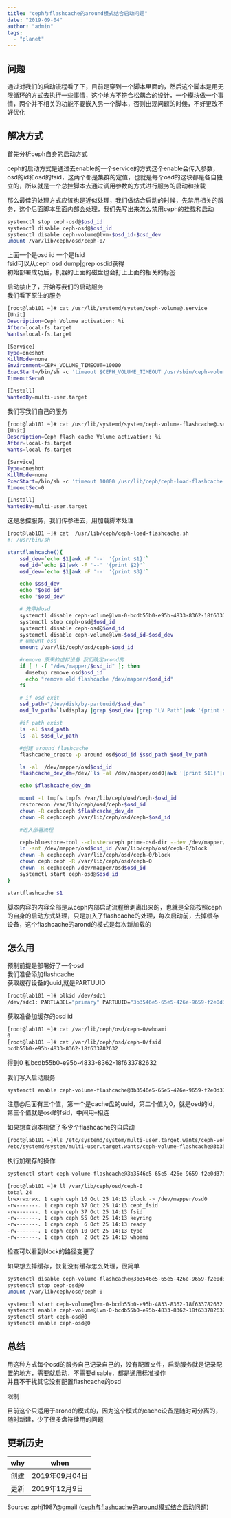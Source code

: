 ```yaml
---
title: "ceph与flashcache的around模式结合启动问题"
date: "2019-09-04"
author: "admin"
tags: 
  - "planet"
---
```


## 问题

通过对我们的启动流程看了下，目前是穿到一个脚本里面的，然后这个脚本是用无限循环的方式去执行一些事情，这个地方不符合松耦合的设计，一个模块做一个事情，两个并不相关的功能不要嵌入另一个脚本，否则出现问题的时候，不好更改不好优化

## 解决方式

首先分析ceph自身的启动方式

ceph的启动方式是通过去enable的一个service的方式这个enable会传入参数，osd的id和osd的fsid，这两个都是集群的定值，也就是每个osd的这块都是各自独立的，所以就是一个总控脚本去通过调用参数的方式进行服务的启动和挂载

那么最佳的处理方式应该也是近似处理，我们做结合启动的时候，先禁用相关的服务，这个后面脚本里面内部会处理，我们先写出来怎么禁用ceph的挂载和启动

```bash
systemctl stop ceph-osd@$osd_id
systemctl disable ceph-osd@$osd_id
systemctl disable ceph-volume@lvm-$osd_id-$osd_dev
umount /var/lib/ceph/osd/ceph-0/
```

上面一个是osd id 一个是fsid  
fsid可以从ceph osd dump|grep osdid获得  
初始部署成功后，机器的上面的磁盘也会打上上面的相关的标签

启动禁止了，开始写我们的启动服务  
我们看下原生的服务

```bash
[root@lab101 ~]# cat /usr/lib/systemd/system/ceph-volume@.service
[Unit]
Description=Ceph Volume activation: %i
After=local-fs.target
Wants=local-fs.target

[Service]
Type=oneshot
KillMode=none
Environment=CEPH_VOLUME_TIMEOUT=10000
ExecStart=/bin/sh -c 'timeout $CEPH_VOLUME_TIMEOUT /usr/sbin/ceph-volume-systemd %i'
TimeoutSec=0

[Install]
WantedBy=multi-user.target
```

我们写我们自己的服务

```bash
[root@lab101 ~]# cat /usr/lib/systemd/system/ceph-volume-flashcache@.service
[Unit]
Description=Ceph flash cache Volume activation: %i
After=local-fs.target
Wants=local-fs.target

[Service]
Type=oneshot
KillMode=none
ExecStart=/bin/sh -c 'timeout 10000 /usr/lib/ceph/ceph-load-flashcache.sh  %i'
TimeoutSec=0

[Install]
WantedBy=multi-user.target
```

这是总控服务，我们传参进去，用加载脚本处理

```bash
[root@lab101 ~]# cat  /usr/lib/ceph/ceph-load-flashcache.sh
#! /usr/bin/sh

startflashcache(){
    ssd_dev=`echo $1|awk -F '--' '{print $1}'`
    osd_id=`echo $1|awk -F '--' '{print $2}'`
    osd_dev=`echo $1|awk -F '--' '{print $3}'`

    echo $ssd_dev
    echo "$osd_id"
    echo "$osd_dev"

    # 先停掉osd
    systemctl disable ceph-volume@lvm-0-bcdb55b0-e95b-4833-8362-18f633782632
    systemctl stop ceph-osd@$osd_id
    systemctl disable ceph-osd@$osd_id
    systemctl disable ceph-volume@lvm-$osd_id-$osd_dev
    # umount osd
    umount /var/lib/ceph/osd/ceph-$osd_id

    #remove 原来的虚拟设备 我们确定arond的
    if [ ! -f "/dev/mapper/$osd_id" ]; then
      dmsetup remove osd$osd_id
      echo "remove old flashcache /dev/mapper/$osd_id"
    fi

    # if osd exit
    ssd_path="/dev/disk/by-partuuid/$ssd_dev"
    osd_lv_path=`lvdisplay |grep $osd_dev |grep "LV Path"|awk '{print $3}'`

    #if path exist
    ls -al $ssd_path
    ls -al $osd_lv_path

    #创建 around flashcache
    flashcache_create -p around osd$osd_id $ssd_path $osd_lv_path

    ls -al  /dev/mapper/osd$osd_id
    flashcache_dev_dm=/dev/`ls -al /dev/mapper/osd0|awk '{print $11}'|cut -d "/" -f 2`

    echo $flashcache_dev_dm

    mount -t tmpfs tmpfs /var/lib/ceph/osd/ceph-$osd_id
    restorecon /var/lib/ceph/osd/ceph-$osd_id
    chown -R ceph:ceph $flashcache_dev_dm
    chown -R ceph:ceph /var/lib/ceph/osd/ceph-$osd_id

    #进入部署流程

    ceph-bluestore-tool --cluster=ceph prime-osd-dir --dev /dev/mapper/osd$osd_id --path /var/lib/ceph/osd/ceph-$osd_id
    ln -snf /dev/mapper/osd$osd_id /var/lib/ceph/osd/ceph-0/block
    chown -h ceph:ceph /var/lib/ceph/osd/ceph-0/block
    chown ceph:ceph -R /var/lib/ceph/osd/ceph-0
    chown -R ceph:ceph /dev/mapper/osd$osd_id
    systemctl start ceph-osd@$osd_id
}

startflashcache $1
```

脚本内容的内容全部是从ceph内部启动流程给剥离出来的，也就是全部按照ceph的自身的启动方式处理，只是加入了flashcache的处理，每次启动前，去掉缓存设备，这个flashcache的arond的模式是每次新加载的

## 怎么用

预制前提是部署好了一个osd  
我们准备添加flashcache  
获取缓存设备的uuid,就是PARTUUID

```bash
[root@lab101 ~]# blkid /dev/sdc1
/dev/sdc1: PARTLABEL="primary" PARTUUID="3b3546e5-65e5-426e-9659-f2e0d37a0895" 
```

获取准备加缓存的osd id

```bash
[root@lab101 ~]# cat /var/lib/ceph/osd/ceph-0/whoami 
0
[root@lab101 ~]# cat /var/lib/ceph/osd/ceph-0/fsid 
bcdb55b0-e95b-4833-8362-18f633782632
```

得到0 和bcdb55b0-e95b-4833-8362-18f633782632

我们写入启动服务

```bash
systemctl enable ceph-volume-flashcache@3b3546e5-65e5-426e-9659-f2e0d37a0895--0--bcdb55b0-e95b-4833-8362-18f633782632.service
```

注意@后面有三个值，第一个是cache盘的uuid，第二个值为0，就是osd的id，第三个值就是osd的fsid，中间用–相连

如果想查询本机做了多少个flashcache的自启动

```bash
[root@lab101 ~]#ls /etc/systemd/system/multi-user.target.wants/ceph-volume-flashcache*
/etc/systemd/system/multi-user.target.wants/ceph-volume-flashcache@3b3546e5-65e5-426e-9659-f2e0d37a0895--0--bcdb55b0-e95b-4833-8362-18f633782632.service
```

执行加缓存的操作

```bash
systemctl start ceph-volume-flashcache@3b3546e5-65e5-426e-9659-f2e0d37a0895--0--bcdb55b0-e95b-4833-8362-18f633782632.service
```

```bash
[root@lab101 ~]# ll /var/lib/ceph/osd/ceph-0
total 24
lrwxrwxrwx. 1 ceph ceph 16 Oct 25 14:13 block -> /dev/mapper/osd0
-rw-------. 1 ceph ceph 37 Oct 25 14:13 ceph_fsid
-rw-------. 1 ceph ceph 37 Oct 25 14:13 fsid
-rw-------. 1 ceph ceph 55 Oct 25 14:13 keyring
-rw-------. 1 ceph ceph  6 Oct 25 14:13 ready
-rw-------. 1 ceph ceph 10 Oct 25 14:13 type
-rw-------. 1 ceph ceph  2 Oct 25 14:13 whoami
```

检查可以看到block的路径变更了

如果想去掉缓存，恢复没有缓存怎么处理，很简单

```bash
systemctl disable ceph-volume-flashcache@3b3546e5-65e5-426e-9659-f2e0d37a0895--0--bcdb55b0-e95b-4833-8362-18f633782632.service
systemctl stop ceph-osd@0
umount /var/lib/ceph/osd/ceph-0

systemctl start ceph-volume@lvm-0-bcdb55b0-e95b-4833-8362-18f633782632
systemctl enable ceph-volume@lvm-0-bcdb55b0-e95b-4833-8362-18f633782632
systemctl start ceph-osd@0
systemctl enable ceph-osd@0
```

## 总结

用这种方式每个osd的服务自己记录自己的，没有配置文件，启动服务就是记录配置的地方，需要就启动，不需要disable，都是通用标准操作  
并且不干扰其它没有配置flashcache的osd

限制

目前这个只适用于arond的模式的，因为这个模式的cache设备是随时可分离的，随时新建，少了很多盘符续用的问题

## 更新历史

| why | when |
| --- | --- |
| 创建 | 2019年09月04日 |
| 更新 | 2019年12月9日 |

Source: zphj1987@gmail ([ceph与flashcache的around模式结合启动问题](http://zphj1987.com/2019/09/04/ceph-with-flashcache-around/))
